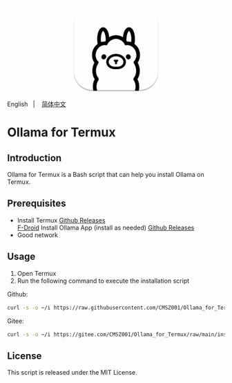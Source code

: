 <div align="center">
  <img alt="ollama" height="200px" src="./_images/ollama.png">
</div>

English
&nbsp;&nbsp;| &nbsp;&nbsp;
<a href="./README_zh-cn.md">简体中文</a>

# Ollama for Termux

## Introduction
Ollama for Termux is a Bash script that can help you install Ollama on Termux.

## Prerequisites

- Install Termux
[Github Releases](https://github.com/termux/termux-app/releases/latest)  
[F-Droid](https://f-droid.org/en/packages/com.termux)
Install Ollama App (install as needed)
[Github Releases](https://github.com/JHubi1/ollama-app/releases/latest)
- Good network

## Usage

1. Open Termux
2. Run the following command to execute the installation script

Github:
```bash
curl -s -o ~/i https://raw.githubusercontent.com/CMSZ001/Ollama_for_Termux/refs/heads/main/install.sh && bash ~/i
```
Gitee:
```bash
curl -s -o ~/i https://gitee.com/CMSZ001/Ollama_for_Termux/raw/main/install.sh && bash ~/i
```

## License

This script is released under the MIT License.
